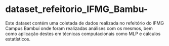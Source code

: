 # dataset_refeitorio_IFMG_Bambu-
Este dataset contém uma coletada de dados  realizada no refeitório do IFMG Campus Bambuí onde foram realizadas análises com os mesmos, bem como aplicação destes em técnicas computacionais como MLP e cálculos estatísticos. 
